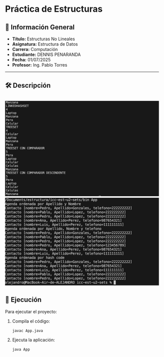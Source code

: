 # Práctica de Estructuras

## 📌 Información General

- **Título:** Estructuras No Lineales
- **Asignatura:** Estructura de Datos
- **Carrera:** Computación
- **Estudiante:** DENNIS PENARANDA
- **Fecha:** 01/07/2025
- **Profesor:** Ing. Pablo Torres

---

## 🛠️ Descripción 

![alt text](image.png)
![alt text](imagen2.png)
---

## 🚀 Ejecución

Para ejecutar el proyecto:

1. Compila el código:
    ```bash
    javac App.java
    ```
2. Ejecuta la aplicación:
    ```bash
    java App
    ```